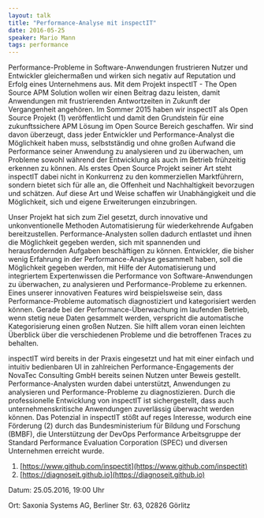 ```yaml
---
layout: talk
title: "Performance-Analyse mit inspectIT"
date: 2016-05-25
speaker: Mario Mann
tags: performance
---
```


Performance-Probleme in Software-Anwendungen frustrieren Nutzer und Entwickler 
gleichermaßen und wirken sich negativ auf Reputation und Erfolg eines Unternehmens aus. 
Mit dem Projekt inspectIT - The Open Source APM Solution wollen wir einen Beitrag dazu leisten, 
damit Anwendungen mit frustrierenden Antwortzeiten in Zukunft der Vergangenheit angehören. 
Im Sommer 2015 haben wir inspectIT als Open Source Projekt (1) veröffentlicht und damit den Grundstein 
für eine zukunftssichere APM Lösung im Open Source Bereich geschaffen. 
Wir sind davon überzeugt, dass jeder Entwickler und Performance-Analyst die Möglichkeit haben muss, 
selbstständig und ohne großen Aufwand die Performance seiner Anwendung zu analysieren und zu überwachen, 
um Probleme sowohl während der Entwicklung als auch im Betrieb frühzeitig erkennen zu können. 
Als erstes Open Source Projekt seiner Art steht inspectIT dabei nicht in Konkurrenz zu den kommerziellen Marktführern, 
sondern bietet sich für alle an, die Offenheit und Nachhaltigkeit bevorzugen und schätzen. 
Auf diese Art und Weise schaffen wir Unabhängigkeit und die Möglichkeit, sich und eigene Erweiterungen einzubringen.

Unser Projekt hat sich zum Ziel gesetzt, durch innovative und unkonventionelle Methoden 
Automatisierung für wiederkehrende Aufgaben bereitzustellen. 
Performance-Analysten sollen dadurch entlastet und ihnen die Möglichkeit gegeben werden, 
sich mit spannenden und herausfordernden Aufgaben beschäftigen zu können. 
Entwickler, die bisher wenig Erfahrung in der Performance-Analyse gesammelt haben, 
soll die Möglichkeit gegeben werden, mit Hilfe der Automatisierung und integriertem Expertenwissen 
die Performance von Software-Anwendungen zu überwachen, zu analysieren und Performance-Probleme zu erkennen. 
Eines unserer innovativen Features wird beispielsweise sein, dass Performance-Probleme automatisch diagnostiziert und 
kategorisiert werden können. Gerade bei der Performance-Überwachung im laufenden Betrieb, 
wenn stetig neue Daten gesammelt werden, verspricht die automatische Kategorisierung einen großen Nutzen. 
Sie hilft allem voran einen leichten Überblick über die verschiedenen Probleme und die betroffenen Traces zu behalten.

inspectIT wird bereits in der Praxis eingesetzt und hat mit einer einfach und intuitiv bedienbaren UI 
in zahlreichen Performance-Engagements der NovaTec Consulting GmbH bereits seinen Nutzen unter Beweis gestellt. 
Performance-Analysten wurden dabei unterstützt, Anwendungen zu analysieren und Performance-Probleme zu diagnostizieren. 
Durch die professionelle Entwicklung von inspectIT ist sichergestellt, dass auch unternehmenskritische Anwendungen 
zuverlässig überwacht werden können. Das Potenzial in inspectIT stößt auf reges Interesse, 
wodurch eine Förderung (2) durch das Bundesministerium für Bildung und Forschung (BMBF), 
die Unterstützung der DevOps Performance Arbeitsgruppe der Standard Performance Evaluation Corporation (SPEC) 
und diversen Unternehmen erreicht wurde.


1. [https://www.github.com/inspectit](https://www.github.com/inspectit)
2. [https://diagnoseit.github.io](https://diagnoseit.github.io)


Datum: 25.05.2016, 19:00 Uhr

Ort: Saxonia Systems AG, Berliner Str. 63, 02826 Görlitz
